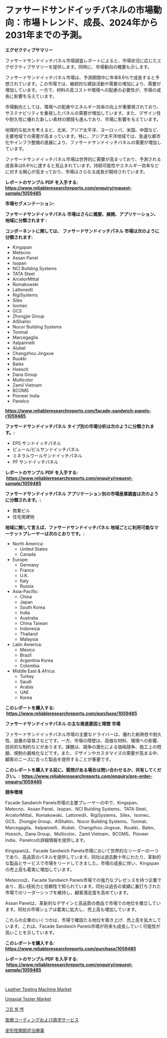 <p><h1>ファサードサンドイッチパネルの市場動向：市場トレンド、成長、2024年から2031年までの予測。</h1></p><p><strong>エグゼクティブサマリー</strong></p>
<p><p>ファサードサンドイッチパネル市場調査レポートによると、市場状況に応じたエグゼクティブサマリーを提供します。同時に、市場動向の概要も示します。</p><p>ファサードサンドイッチパネル市場は、予測期間中に年率8.6％で成長すると予想されています。この市場では、継続的な建設活動や需要の増加により、需要が増加しています。一方で、材料の高コストや環境への配慮の必要性が、市場の成長に影響を与えています。</p><p>市場動向としては、環境への配慮やエネルギー効率の向上が重要視されており、サステナビリティを重視したパネルの需要が増加しています。また、デザイン性や耐久性に優れた新しい素材の開発も進んでおり、市場に影響を与えています。</p><p>地理的な拡大を考えると、北米、アジア太平洋、ヨーロッパ、米国、中国など、主要地域での需要が高まっています。特に、アジア太平洋地域では、急速な都市化やインフラ整備の進展により、ファサードサンドイッチパネルの需要が増加しています。</p><p>ファサードサンドイッチパネル市場は世界的に需要が高まっており、予測される成長率は8.6％に達すると見込まれています。持続可能性やエネルギー効率などに対する関心が高まっており、市場はさらなる成長が期待されています。</p></p>
<p><strong>レポートのサンプル PDF を入手する: <a href="https://www.reliableresearchreports.com/enquiry/request-sample/1059485">https://www.reliableresearchreports.com/enquiry/request-sample/1059485</a></strong></p>
<p><strong>市場セグメンテーション:</strong></p>
<p><strong> ファサードサンドイッチパネル 市場はさらに概要、展開、アプリケーション、地域に分類されます :</strong></p>
<p><strong>コンポーネントに関しては、 ファサードサンドイッチパネル 市場は次のように分類されます: &nbsp;</strong></p>
<p><ul><li>Kingspan</li><li>Metecno</li><li>Assan Panel</li><li>Isopan</li><li>NCI Building Systems</li><li>TATA Steel</li><li>ArcelorMittal</li><li>Romakowski</li><li>Lattonedil</li><li>RigiSystems</li><li>Silex</li><li>Isomec</li><li>GCS</li><li>Zhongjie Group</li><li>AlShahin</li><li>Nucor Building Systems</li><li>Tonmat</li><li>Marcegaglia</li><li>Italpannelli</li><li>Alubel</li><li>Changzhou Jingxue</li><li>Ruukki</li><li>Balex</li><li>Hoesch</li><li>Dana Group</li><li>Multicolor</li><li>Zamil Vietnam</li><li>BCOMS</li><li>Pioneer India</li><li>Panelco</li></ul></p>
<p><strong><a href="https://www.reliableresearchreports.com/facade-sandwich-panels-r1059485">https://www.reliableresearchreports.com/facade-sandwich-panels-r1059485</a></strong></p>
<p><strong> ファサードサンドイッチパネル タイプ別の市場分析は次のように分類されます。:</strong></p>
<p><ul><li>EPS サンドイッチパネル</li><li>ピュール/ピルサンドイッチパネル</li><li>ミネラルウールサンドイッチパネル</li><li>PF サンドイッチパネル</li></ul></p>
<p><strong>レポートのサンプル PDF を入手する: &nbsp;<a href="https://www.reliableresearchreports.com/enquiry/request-sample/1059485">https://www.reliableresearchreports.com/enquiry/request-sample/1059485</a></strong></p>
<p><strong> ファサードサンドイッチパネル アプリケーション別の市場産業調査は次のように分類されます。:</strong></p>
<p><ul><li>商業ビル</li><li>住宅用建物</li></ul></p>
<p><strong>地域に関して言えば、ファサードサンドイッチパネル 地域ごとに利用可能なマーケットプレーヤーは次のとおりです。:</strong></p>
<p><ul>
    <li>
        North America:
        <ul>
            <li>United States</li>
            <li>Canada</li>
        </ul>
    </li>
    <li>
        Europe:
        <ul>
            <li>Germany</li>
            <li>France</li>
            <li>U.K.</li>
            <li>Italy</li>
            <li>Russia</li>
        </ul>
    </li>
    <li>
        Asia-Pacific:
        <ul>
            <li>China</li>
            <li>Japan</li>
            <li>South Korea</li>
            <li>India</li>
            <li>Australia</li>
            <li>China Taiwan</li>
            <li>Indonesia</li>
            <li>Thailand</li>
            <li>Malaysia</li>
        </ul>
    </li>
    <li>
        Latin America:
        <ul>
            <li>Mexico</li>
            <li>Brazil</li>
            <li>Argentina Korea</li>
            <li>Colombia</li>
        </ul>
    </li>
    <li>
        Middle East & Africa:
        <ul>
            <li>Turkey</li>
            <li>Saudi</li>
            <li>Arabia</li>
            <li>UAE</li>
            <li>Korea</li>
        </ul>
    </li>
    </ul></p>
<p><strong>このレポートを購入する: &nbsp;<a href="https://www.reliableresearchreports.com/purchase/1059485">https://www.reliableresearchreports.com/purchase/1059485</a></strong></p>
<p><strong>ファサードサンドイッチパネル の主な推進要因と障壁 市場</strong></p>
<p><p>ファサードサンドイッチパネル市場の主要なドライバーは、優れた断熱性や耐久性、設置の容易さなどです。一方、市場の障壁は、高価な材料、環境への影響、技術的な制約などがあります。課題は、競争の激化による価格競争、施工上の問題、規制の厳格化などです。また、デザインやカスタマイズの需要が高まる中、顧客のニーズに合った製品を提供することが重要です。</p></p>
<p><strong>このレポートを購入する前に、質問がある場合は問い合わせるか、共有してください。:&nbsp; <a href="https://www.reliableresearchreports.com/enquiry/pre-order-enquiry/1059485">https://www.reliableresearchreports.com/enquiry/pre-order-enquiry/1059485</a></strong></p>
<p><strong>競争環境</strong></p>
<p><p>Facade Sandwich Panels市場の主要プレーヤーの中で、Kingspan、Metecno、Assan Panel、Isopan、NCI Building Systems、TATA Steel、ArcelorMittal、Romakowski、Lattonedil、RigiSystems、Silex、Isomec、GCS、Zhongjie Group、AlShahin、Nucor Building Systems、Tonmat、Marcegaglia、Italpannelli、Alubel、Changzhou Jingxue、Ruukki、Balex、Hoesch、Dana Group、Multicolor、Zamil Vietnam、BCOMS、Pioneer India、Panelcoの詳細情報を提供します。</p><p>Kingspanは、Facade Sandwich Panels市場において世界的なリーダーの一つであり、高品質のパネルを提供しています。同社は過去数十年にわたり、革新的な製品とサービスで市場をリードしてきました。市場の成長に伴い、Kingspanの売上高も着実に増加しています。</p><p>Metecnoは、Facade Sandwich Panels市場での強力なプレゼンスを持つ企業であり、高い技術力と信頼性で知られています。同社は過去の実績に裏打ちされた市場でのリーダーシップを維持し、顧客満足度を高めています。</p><p>Assan Panelは、革新的なデザインと高品質の商品で市場での地位を確立しています。同社の市場シェアは着実に拡大し、売上高も増加しています。</p><p>これらの企業のいくつかは、市場で確固たる地位を築き上げ、売上高を拡大しています。これは、Facade Sandwich Panels市場が将来も成長していく可能性が高いことを示しています。</p></p>
<p><strong>このレポートを購入する: &nbsp; <a href="https://www.reliableresearchreports.com/purchase/1059485">https://www.reliableresearchreports.com/purchase/1059485</a></strong></p>
<p><strong>レポートのサンプル PDF を入手する: &nbsp;<a href="https://www.reliableresearchreports.com/enquiry/request-sample/1059485">https://www.reliableresearchreports.com/enquiry/request-sample/1059485</a></strong><strong></strong></p>
<p>&nbsp;</p>
<p><p><a href="https://github.com/lubmix/Market-Research-Report-List-2/blob/main/leather-testing-machine-market.md">Leather Testing Machine Market</a></p><p><a href="https://github.com/Hazelklievgspy6vdcsmu106w/Market-Research-Report-List-2/blob/main/uniaxial-tester-market.md">Uniaxial Tester Market</a></p><p><a href="https://medium.com/@isariontaru/%EA%B7%B8%EB%A6%BD-%EB%B0%80%EB%B4%89-%EA%B0%80%EB%B0%A9-%EC%8B%9C%EC%9E%A5-%EB%8F%99%ED%96%A5-%EC%8B%9C%EC%9E%A5-%EB%8F%99%ED%96%A5-%EC%84%B1%EC%9E%A5-2024%EC%97%90%EC%84%9C-2031%EB%85%84%EA%B9%8C%EC%A7%80-%EC%98%88%EC%B8%A1%EB%90%9C-%EA%B2%BD%EA%B3%A0%EB%9F%89-5b7e5e540952">그립 씰 백</a></p><p><a href="https://medium.com/@johndory19/%E5%8C%BB%E7%99%82%E3%82%B3%E3%83%BC%E3%83%87%E3%82%A3%E3%83%B3%E3%82%B0%E3%81%8A%E3%82%88%E3%81%B3%E8%AB%8B%E6%B1%82%E3%82%B5%E3%83%BC%E3%83%93%E3%82%B9%E3%81%AE%E5%B8%82%E5%A0%B4%E8%A6%8F%E6%A8%A1-cagr-%E3%83%88%E3%83%AC%E3%83%B3%E3%83%89-2024-2030-204e1dde3ae9">医療コーディングおよび請求サービス</a></p><p><a href="https://medium.com/@urinalisis45667/%E9%AA%A8%E7%B2%97%E3%81%97%E3%82%87%E3%81%86%E7%97%87%E6%B2%BB%E7%99%82%E8%96%AC%E5%B8%82%E5%A0%B4%E3%81%AE%E8%A6%8F%E6%A8%A1%E3%81%A8%E5%B8%82%E5%A0%B4%E5%8B%95%E5%90%91-%E5%AE%8C%E5%85%A8%E3%81%AA%E6%A5%AD%E7%95%8C%E6%A6%82%E8%A6%81-2024%E5%B9%B4%E3%81%8B%E3%82%892031%E5%B9%B4-994fa2e3cf50">変形性関節症治療薬</a></p></p>